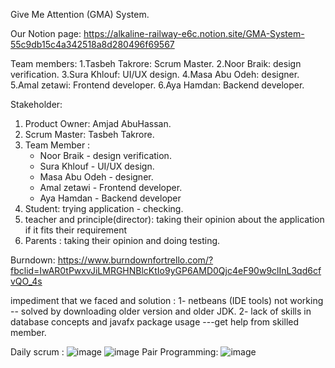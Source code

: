 Give Me Attention (GMA) System.

Our Notion page:
https://alkaline-railway-e6c.notion.site/GMA-System-55c9db15c4a342518a8d280496f69567

Team members:
1.Tasbeh Takrore: Scrum Master.
2.Noor Braik: design verification.
3.Sura Khlouf: UI/UX design.
4.Masa Abu Odeh: designer.
5.Amal zetawi: Frontend developer.
6.Aya Hamdan: Backend developer.


Stakeholder:
1. Product Owner: Amjad AbuHassan.
2. Scrum Master: Tasbeh Takrore.
3. Team Member :
    - Noor Braik - design verification.
    - Sura Khlouf - UI/UX design.
    - Masa Abu Odeh - designer.
    - Amal zetawi - Frontend developer.
    - Aya Hamdan - Backend developer
4. Student: trying application - checking.
5. teacher and principle(director): taking  their opinion about the application if it fits their requirement 
6. Parents :  taking their opinion  and  doing testing.


Burndown: https://www.burndownfortrello.com/?fbclid=IwAR0tPwxvJiLMRGHNBlcKtIo9yGP6AMD0Qjc4eF90w9clInL3qd6cfvQO_4s


impediment that we faced and solution  :
1- netbeans (IDE tools) not working -- solved by downloading older version and older JDK.
2- lack of skills in database concepts and javafx package usage ---get help from skilled member.



Daily scrum :
![image](https://user-images.githubusercontent.com/54281955/142742166-7869c893-3f3c-4b20-a79e-502de738421c.png)
![image](https://user-images.githubusercontent.com/54281955/142742185-f12ab0a2-4b52-45b0-8c04-40078f1f6a04.png)
Pair Programming:
![image](https://user-images.githubusercontent.com/54281955/142742322-d7c75e41-1268-48f3-bf1e-24c7c9775cd6.png)




